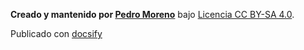 **Creado y mantenido por [Pedro Moreno](https://github.com/pmoreno-rodriguez/opos_gsi)** bajo [Licencia CC BY-SA 4.0](https://github.com/pmoreno-rodriguez/opos_gsi?tab=License-1-ov-file).

Publicado con [docsify](https://docsify.js.io)

